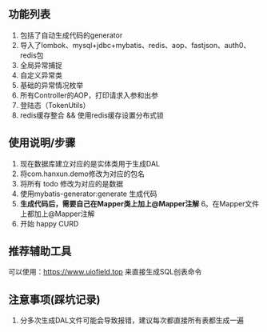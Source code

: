 ## 功能列表
1. 包括了自动生成代码的generator
2. 导入了lombok、mysql+jdbc+mybatis、redis、aop、fastjson、auth0、redis包
3. 全局异常捕捉
4. 自定义异常类
5. 基础的异常情况枚举
6. 所有Controller的AOP，打印请求入参和出参 
7. 登陆态（TokenUtils）
8. redis缓存整合 && 使用redis缓存设置分布式锁
## 使用说明/步骤
1. 现在数据库建立对应的是实体类用于生成DAL
2. 将com.hanxun.demo修改为对应的包名
3. 将所有 todo 修改为对应的是数据
4. 使用mybatis-generator:generate 生成代码
5. **生成代码后，需要自己在Mapper类上加上@Mapper注解**
6。在Mapper文件上都加上@Mapper注解
7. 开始 happy CURD
## 推荐辅助工具
可以使用：https://www.uiofield.top  来直接生成SQL创表命令
## 注意事项(踩坑记录)
1. 分多次生成DAL文件可能会导致报错，建议每次都直接所有表都生成一遍


